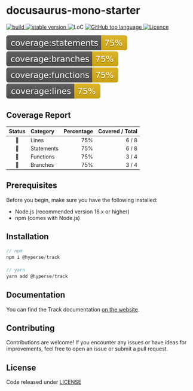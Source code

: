 <h1 align="left">docusaurus-mono-starter</h1>

<p align="left">
  <a aria-label="Build" href="https://github.com/hyperse-io/docusaurus-mono-starter/actions?query=workflow%3ACI">
    <img alt="build" src="https://img.shields.io/github/actions/workflow/status/hyperse-io/docusaurus-mono-starter/ci-integrity.yml?branch=main&label=ci&logo=github&style=flat-quare&labelColor=000000" />
  </a>
  <a aria-label="stable version" href="https://www.npmjs.com/package/@hyperse/docusaurus-mono-starter">
    <img alt="stable version" src="https://img.shields.io/npm/v/%40hyperse%2Fdocusaurus-mono-starter?branch=main&label=version&logo=npm&style=flat-quare&labelColor=000000" />
  </a>
  <a>
    <img alt="LoC" src="https://img.shields.io/bundlephobia/min/%40hyperse%2Fdocusaurus-mono-starter?style=flat-quare&labelColor=000000" />
  </a>
  <a aria-label="Top language" href="https://github.com/hyperse-io/docusaurus-mono-starter/search?l=typescript">
    <img alt="GitHub top language" src="https://img.shields.io/github/languages/top/hyperse-io/docusaurus-mono-starter?style=flat-square&labelColor=000&color=blue">
  </a>
  <a aria-label="Licence" href="https://github.com/hyperse-io/docusaurus-mono-starter/blob/main/LICENSE">
    <img alt="Licence" src="https://img.shields.io/github/license/hyperse-io/docusaurus-mono-starter?style=flat-quare&labelColor=000000" />
  </a>
</p>
<p align="left">
    <img alt="Coverage: Statements" src="https://raw.githubusercontent.com/hyperse-io/docusaurus-mono-starter/coverage/badges/statements.svg" />
    <img alt="Coverage: Branches version" src="https://raw.githubusercontent.com/hyperse-io/docusaurus-mono-starter/coverage/badges/branches.svg" />
    <img alt="Coverage: Functions" src="https://raw.githubusercontent.com/hyperse-io/docusaurus-mono-starter/coverage/badges/functions.svg" />
    <img alt="Coverage: Lines" src="https://raw.githubusercontent.com/hyperse-io/docusaurus-mono-starter/coverage/badges/lines.svg">
  </a>
</p>

<!-- hyperse-vitest-coverage-reporter-marker-readme -->

## Coverage Report

<table> <thead> <tr> <th align="center">Status</th> <th align="left">Category</th> <th align="right">Percentage</th> <th align="right">Covered / Total</th> </tr> </thead> <tbody> <tr> <td align="center">🔵</td> <td align="left">Lines</td> <td align="right">75%</td> <td align="right">6 / 8</td> </tr> <tr> <td align="center">🔵</td> <td align="left">Statements</td> <td align="right">75%</td> <td align="right">6 / 8</td> </tr> <tr> <td align="center">🔵</td> <td align="left">Functions</td> <td align="right">75%</td> <td align="right">3 / 4</td> </tr> <tr> <td align="center">🔵</td> <td align="left">Branches</td> <td align="right">75%</td> <td align="right">3 / 4</td> </tr> </tbody> </table>

## Prerequisites

Before you begin, make sure you have the following installed:

- Node.js (recommended version 16.x or higher)
- npm (comes with Node.js)

## Installation

```ts
// npm
npm i @hyperse/track

// yarn
yarn add @hyperse/track
```

## Documentation

You can find the Track documentation [on the website](https://hyperse-io.github.io/docusaurus-mono-starter/).

## Contributing

Contributions are welcome! If you encounter any issues or have ideas for improvements, feel free to open an issue or submit a pull request.

## License

Code released under [LICENSE](https://github.com/hyperse-io/docusaurus-mono-starter/blob/main/LICENSE)
